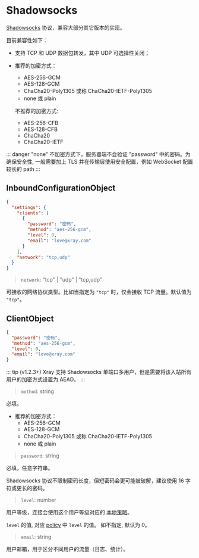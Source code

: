 # Shadowsocks

[Shadowsocks](https://zh.wikipedia.org/wiki/Shadowsocks) 协议，兼容大部分其它版本的实现。

目前兼容性如下：

- 支持 TCP 和 UDP 数据包转发，其中 UDP 可选择性关闭；
- 推荐的加密方式：

    - AES-256-GCM
    - AES-128-GCM
    - ChaCha20-Poly1305 或称 ChaCha20-IETF-Poly1305
    - none 或 plain

  不推荐的加密方式:

    - AES-256-CFB
    - AES-128-CFB
    - ChaCha20
    - ChaCha20-IETF

::: danger
"none" 不加密方式下，服务器端不会验证 "password" 中的密码。为确保安全性, 一般需要加上 TLS 并在传输层使用安全配置，例如 WebSocket 配置较长的 path
:::

## InboundConfigurationObject

```json
{
  "settings": {
    "clients": [
      {
        "password": "密码",
        "method": "aes-256-gcm",
        "level": 0,
        "email": "love@xray.com"
      }
    ],
    "network": "tcp,udp"
  }
}
```

> `network`: "tcp" | "udp" | "tcp,udp"

可接收的网络协议类型。比如当指定为 `"tcp"` 时，仅会接收 TCP 流量。默认值为 `"tcp"`。

## ClientObject

```json
{
  "password": "密码",
  "method": "aes-256-gcm",
  "level": 0,
  "email": "love@xray.com"
}
```

::: tip
(v1.2.3+) Xray 支持 Shadowsocks 单端口多用户，但是需要将该入站所有用户的加密方式设置为 AEAD。
:::

> `method`: string

必填。

- 推荐的加密方式：
    - AES-256-GCM
    - AES-128-GCM
    - ChaCha20-Poly1305 或称 ChaCha20-IETF-Poly1305
    - none 或 plain

> `password`: string

必填，任意字符串。

Shadowsocks 协议不限制密码长度，但短密码会更可能被破解，建议使用 16 字符或更长的密码。

> `level`: number

用户等级，连接会使用这个用户等级对应的 [本地策略](../policy.md#levelpolicyobject)。

`level` 的值, 对应 [policy](../policy.md#levelpolicyobject) 中 `level` 的值。 如不指定, 默认为 0。

> `email`: string

用户邮箱，用于区分不同用户的流量（日志、统计）。